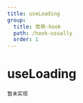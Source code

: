 ```yaml
---
title: useLoading
group:
  title: 常用-hook
  path: /hook-usually
  order: 1
---
```


# useLoading

<code>暂未实现</code>

